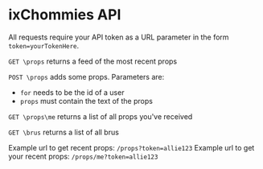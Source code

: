 ixChommies API
======

All requests require your API token as a URL parameter in the form `token=yourTokenHere`.

`GET \props` returns a feed of the most recent props

`POST \props` adds some props. Parameters are:
  - `for` needs to be the id of a user
  - `props` must contain the text of the props

`GET \props\me` returns a list of all props you've received

`GET \brus` returns a list of all brus

Example url to get recent props: `/props?token=allie123`
Example url to get your recent props: `/props/me?token=allie123`
